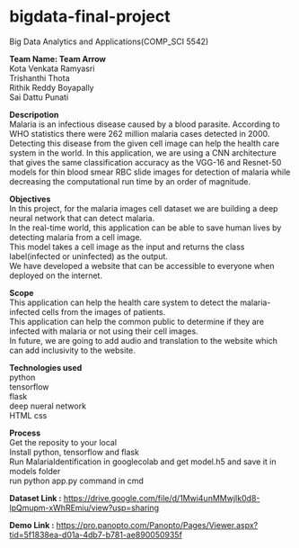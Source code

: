 # bigdata-final-project

Big Data Analytics and Applications(COMP_SCI 5542)<br>

**Team Name: Team Arrow**<br>
Kota Venkata Ramyasri <br>
Trishanthi Thota  <br>
Rithik Reddy Boyapally <br>
Sai Dattu Punati <br>

**Descripotion** <br>
Malaria is an infectious disease caused by a blood parasite. According to WHO statistics there were 262 million malaria cases detected in 2000. Detecting this disease from the given cell image can help the health care system in the world. In this application, we are using a  CNN architecture that gives the same classification accuracy as the VGG-16 and Resnet-50 models for thin blood smear RBC slide images for detection of malaria while decreasing the computational run time by an order of magnitude.

**Objectives** <br>
In this project, for the malaria images cell dataset we are building a deep neural network that can detect malaria. <br>
In the real-time world, this application can be able to save human lives by detecting malaria from a cell image. <br>
This model takes a cell image as the input and returns the class label(infected or uninfected) as the output. <br>
We have developed a website that can be accessible to everyone when deployed on the internet.<br>

**Scope** <br>
This application can help the health care system to detect the malaria-infected cells from the images of patients.<br>
This application can help the common public to determine if they are infected with malaria or not using their cell images.
<br>
In future, we are going to add audio and translation to the website which can add inclusivity to the website.<br>

**Technologies used**<br>
python<br>
tensorflow<br>
flask<br>
deep nueral network<br>
HTML css<br>

**Process**<br>
Get the reposity to your local<br>
Install python, tensorflow and flask<br>
Run MalariaIdentification in googlecolab and get model.h5 and save it in models folder<br>
run python app.py command in cmd<br>

**Dataset Link :** https://drive.google.com/file/d/1Mwi4unMMwjIk0d8-lpQmupm-xWhREmiu/view?usp=sharing

**Demo Link :** https://pro.panopto.com/Panopto/Pages/Viewer.aspx?tid=5f1838ea-d01a-4db7-b781-ae890050935f

